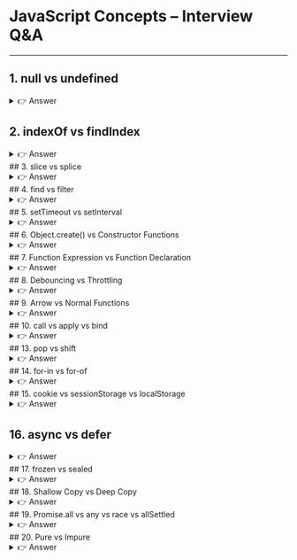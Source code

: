 # JavaScript Concepts – Interview Q&A

---

## 1. null vs undefined
<details><summary>👉 Answer</summary>

- **null** → Intentional absence of value (assigned by developer).  
- **undefined** → Default value of uninitialized variables.  

```js
let a;
console.log(a); // undefined

let b = null;
console.log(b); // null
```
</details>

## 2. indexOf vs findIndex
<details><summary>👉 Answer</summary>
indexOf → Works on primitive values, returns index or -1.

findIndex → Uses callback, works with objects/conditions.

```js

const arr = [10, 20, 30];

console.log(arr.indexOf(20)); // 1
console.log(arr.findIndex(x => x > 15)); // 1
```

</details>
## 3. slice vs splice
<details><summary>👉 Answer</summary>
slice(start, end) → Returns shallow copy, does not modify original.

splice(start, deleteCount, ...items) → Modifies original array.

```js

const arr = [1, 2, 3, 4];

console.log(arr.slice(1, 3)); // [2,3]
console.log(arr);             // [1,2,3,4]

console.log(arr.splice(1, 2)); // [2,3]
console.log(arr);              // [1,4]
```

</details>
## 4. find vs filter
<details><summary>👉 Answer</summary>
find → Returns first matching element.

filter → Returns all matching elements (array).


```js
const nums = [5, 10, 15, 20];

console.log(nums.find(n => n > 10));   // 15
console.log(nums.filter(n => n > 10)); // [15,20]
```

</details>
## 5. setTimeout vs setInterval
<details><summary>👉 Answer</summary>
setTimeout → Runs once after delay.

setInterval → Runs repeatedly with delay interval.

```js

setTimeout(() => console.log("Runs once"), 1000);

setInterval(() => console.log("Runs every second"), 1000);
```

</details>
## 6. Object.create() vs Constructor Functions
<details><summary>👉 Answer</summary>
Object.create(proto) → Creates new object with prototype.

Constructor Function → Uses new keyword to create objects.

```js

// Object.create
const proto = { greet() { console.log("Hello"); } };
const obj = Object.create(proto);
obj.greet(); // Hello

// Constructor function
function Person(name) { this.name = name; }
Person.prototype.say = function() { console.log(this.name); };
const p = new Person("John");
p.say(); // John
```
</details>
## 7. Function Expression vs Function Declaration
<details><summary>👉 Answer</summary>
Declaration → Hoisted, can be used before definition.

Expression → Not hoisted, assigned to variable.

```js

sayHi(); // works
function sayHi() { console.log("Hi"); }

// sayHello(); // Error
const sayHello = function() { console.log("Hello"); };
```
</details>
## 8. Debouncing vs Throttling
<details><summary>👉 Answer</summary>
Debounce → Run function only after certain delay without new calls.

Throttle → Run function at fixed interval, ignoring extra calls.


```js
// Debounce (e.g., search input)
function debounce(fn, delay) {
  let timer;
  return function(...args) {
    clearTimeout(timer);
    timer = setTimeout(() => fn(...args), delay);
  };
}

// Throttle (e.g., scroll)
function throttle(fn, delay) {
  let last = 0;
  return function(...args) {
    let now = Date.now();
    if (now - last >= delay) {
      fn(...args);
      last = now;
    }
  };
}
```
</details>
## 9. Arrow vs Normal Functions
<details><summary>👉 Answer</summary>
Arrow → No this, no arguments, shorter syntax.

Normal → Has own this & arguments.

```js

const obj = {
  normal() { console.log(this); }, // obj
  arrow: () => console.log(this),  // window/global
};

obj.normal();
obj.arrow();
```

</details>
## 10. call vs apply vs bind
<details><summary>👉 Answer</summary>
call → Calls function with this, args comma-separated.

apply → Calls function with this, args as array.

bind → Returns new function with bound this.



function greet(msg) { console.log(msg, this.name); }
const person = { name: "Alice" };

greet.call(person, "Hello");       // Hello Alice
greet.apply(person, ["Hi"]);       // Hi Alice
const fn = greet.bind(person);
fn("Hey");                         // Hey Alice
```

</details>

## 11. let vs const vs var
<details><summary>👉 Answer</summary>
var → Function scope, hoisted.

let → Block scope, no redeclare.

const → Block scope, must initialize, no reassignment.

```js

var x = 1;
let y = 2;
const z = 3;
</details>
## 12. map vs forEach
<details><summary>👉 Answer</summary>
map → Returns new array.

forEach → Iterates, no return.



const nums = [1, 2, 3];

console.log(nums.map(n => n * 2)); // [2,4,6]
console.log(nums.forEach(n => n * 2)); // undefined
```

</details>
## 13. pop vs shift
<details><summary>👉 Answer</summary>
pop → Removes last element.

shift → Removes first element.


```js
const arr = [1,2,3];

console.log(arr.pop());  // 3
console.log(arr.shift()); // 1
```

</details>
## 14. for-in vs for-of
<details><summary>👉 Answer</summary>
for-in → Iterates keys (including inherited).

for-of → Iterates values (iterables only).


```js
const arr = ["a","b","c"];

for (let i in arr) console.log(i);   // 0,1,2
for (let v of arr) console.log(v);   // a,b,c
```

</details>
## 15. cookie vs sessionStorage vs localStorage
<details><summary>👉 Answer</summary>
Cookie → Sent to server, small size (~4KB).

localStorage → Browser only, persists until cleared.

sessionStorage → Browser only, clears on tab close.

```js

localStorage.setItem("name", "Alice");
sessionStorage.setItem("token", "123");
document.cookie = "id=1";
```

</details>

## 16. async vs defer
<details><summary>👉 Answer</summary>
async → Loads script in parallel, executes ASAP.

defer → Loads in parallel, executes after HTML parsing.

```html

<script src="file." async></script>
<script src="file." defer></script>
```

</details>
## 17. frozen vs sealed
<details><summary>👉 Answer</summary>
Object.freeze(obj) → No add/remove/change.

Object.seal(obj) → No add/remove, but can modify existing values.

```js

const obj = { a: 1 };
Object.freeze(obj);
obj.a = 2; // ignored

const obj2 = { b: 1 };
Object.seal(obj2);
obj2.b = 2; // works
```

</details>
## 18. Shallow Copy vs Deep Copy
<details><summary>👉 Answer</summary>
Shallow Copy → Copies top-level, nested objects still reference.

Deep Copy → Full independent copy.


```js
const obj = { x: 1, y: { z: 2 } };

const shallow = { ...obj };
shallow.y.z = 99;
console.log(obj.y.z); // 99 (changed)

const deep = ON.parse(ON.stringify(obj));
deep.y.z = 100;
console.log(obj.y.z); // 99 (safe)
```

</details>
## 19. Promise.all vs any vs race vs allSettled
<details><summary>👉 Answer</summary>
all → Resolves if all succeed, rejects if one fails.

any → Resolves if one succeeds, rejects if all fail.

race → Resolves/rejects with first settled promise.

allSettled → Resolves when all complete (success/fail).

```js
Promise.all([p1, p2]);
Promise.any([p1, p2]);
Promise.race([p1, p2]);
Promise.allSettled([p1, p2]);
```
</details>
## 20. Pure vs Impure
<details><summary>👉 Answer</summary>
Pure Function → Same input → same output, no side effects.

Impure Function → Depends on external state or has side effects.

```js
// Pure
function add(a,b){ return a+b; }

// Impure
let x = 1;
function addToX(y){ return x+y; }
```
</details>
